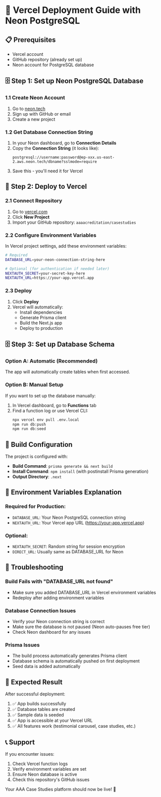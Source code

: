 # 🚀 Vercel Deployment Guide with Neon PostgreSQL

## 📋 Prerequisites
- Vercel account
- GitHub repository (already set up)
- Neon account for PostgreSQL database

## 🗄️ Step 1: Set up Neon PostgreSQL Database

### 1.1 Create Neon Account
1. Go to [neon.tech](https://neon.tech)
2. Sign up with GitHub or email
3. Create a new project

### 1.2 Get Database Connection String
1. In your Neon dashboard, go to **Connection Details**
2. Copy the **Connection String** (it looks like):
   ```
   postgresql://username:password@ep-xxx.us-east-2.aws.neon.tech/dbname?sslmode=require
   ```
3. Save this - you'll need it for Vercel

## 🚀 Step 2: Deploy to Vercel

### 2.1 Connect Repository
1. Go to [vercel.com](https://vercel.com)
2. Click **New Project**
3. Import your GitHub repository: `aaaacreditation/casestudies`

### 2.2 Configure Environment Variables
In Vercel project settings, add these environment variables:

```bash
# Required
DATABASE_URL=your-neon-connection-string-here

# Optional (for authentication if needed later)
NEXTAUTH_SECRET=your-secret-key-here
NEXTAUTH_URL=https://your-app.vercel.app
```

### 2.3 Deploy
1. Click **Deploy**
2. Vercel will automatically:
   - Install dependencies
   - Generate Prisma client
   - Build the Next.js app
   - Deploy to production

## 🗄️ Step 3: Set up Database Schema

### Option A: Automatic (Recommended)
The app will automatically create tables when first accessed.

### Option B: Manual Setup
If you want to set up the database manually:

1. In Vercel dashboard, go to **Functions** tab
2. Find a function log or use Vercel CLI:
   ```bash
   npx vercel env pull .env.local
   npm run db:push
   npm run db:seed
   ```

## 🔧 Build Configuration

The project is configured with:
- **Build Command**: `prisma generate && next build`
- **Install Command**: `npm install` (with postinstall Prisma generation)
- **Output Directory**: `.next`

## 📝 Environment Variables Explanation

### Required for Production:
- `DATABASE_URL`: Your Neon PostgreSQL connection string
- `NEXTAUTH_URL`: Your Vercel app URL (https://your-app.vercel.app)

### Optional:
- `NEXTAUTH_SECRET`: Random string for session encryption
- `DIRECT_URL`: Usually same as DATABASE_URL for Neon

## 🐛 Troubleshooting

### Build Fails with "DATABASE_URL not found"
- Make sure you added DATABASE_URL in Vercel environment variables
- Redeploy after adding environment variables

### Database Connection Issues
- Verify your Neon connection string is correct
- Make sure the database is not paused (Neon auto-pauses free tier)
- Check Neon dashboard for any issues

### Prisma Issues
- The build process automatically generates Prisma client
- Database schema is automatically pushed on first deployment
- Seed data is added automatically

## 🎯 Expected Result

After successful deployment:
1. ✅ App builds successfully
2. ✅ Database tables are created
3. ✅ Sample data is seeded
4. ✅ App is accessible at your Vercel URL
5. ✅ All features work (testimonial carousel, case studies, etc.)

## 📞 Support

If you encounter issues:
1. Check Vercel function logs
2. Verify environment variables are set
3. Ensure Neon database is active
4. Check this repository's GitHub issues

Your AAA Case Studies platform should now be live! 🎉